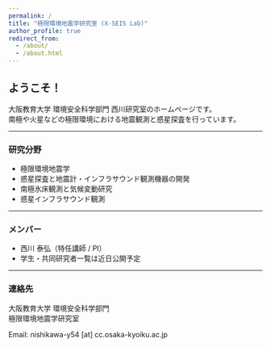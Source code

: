 ```yaml
---
permalink: /
title: "極限環境地震学研究室 (X-SEIS Lab)"
author_profile: true
redirect_from: 
  - /about/
  - /about.html
---
```


## ようこそ！

大阪教育大学 環境安全科学部門 西川研究室のホームページです。  
南極や火星などの極限環境における地震観測と惑星探査を行っています。

---

### 研究分野
- 極限環境地震学
- 惑星探査と地震計・インフラサウンド観測機器の開発
- 南極氷床観測と気候変動研究
- 惑星インフラサウンド観測

---

### メンバー
- 西川 泰弘（特任講師 / PI）
- 学生・共同研究者一覧は近日公開予定

---

### 連絡先
大阪教育大学 環境安全科学部門  
極限環境地震学研究室  

Email: nishikawa-y54 [at] cc.osaka-kyoiku.ac.jp
